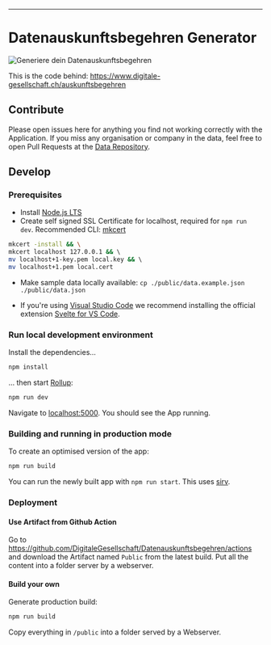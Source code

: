 
---

# Datenauskunftsbegehren Generator
![Generiere dein Datenauskunftsbegehren](https://www.digitale-gesellschaft.ch/auskunftsbegehren/datenauskunftsbegehren-og.png)

This is the code behind: https://www.digitale-gesellschaft.ch/auskunftsbegehren

## Contribute
Please open issues here for anything you find not working correctly with the Application. If you miss any organisation or company in the data, feel free to open Pull Requests at the [Data Repository](https://github.com/DigitaleGesellschaft/Datenauskunftsbegehren-Data).

## Develop

### Prerequisites

* Install [Node.js LTS](https://nodejs.org)
* Create self signed SSL Certificate for localhost, required for `npm run dev`. Recommended CLI: [mkcert](https://github.com/FiloSottile/mkcert)

```bash
mkcert -install && \
mkcert localhost 127.0.0.1 && \ 
mv localhost+1-key.pem local.key && \ 
mv localhost+1.pem local.cert
```

* Make sample data locally available: `cp ./public/data.example.json ./public/data.json` 

* If you're using [Visual Studio Code](https://code.visualstudio.com/) we recommend installing the official extension [Svelte for VS Code](https://marketplace.visualstudio.com/items?itemName=svelte.svelte-vscode).



### Run local development environment

Install the dependencies...

```bash
npm install
```

… then start [Rollup](https://rollupjs.org):

```bash
npm run dev
```

Navigate to [localhost:5000](http://localhost:5000). You should see the App running.

### Building and running in production mode

To create an optimised version of the app:

```bash
npm run build
```

You can run the newly built app with `npm run start`. This uses [sirv](https://github.com/lukeed/sirv).


### Deployment

#### Use Artifact from Github Action
Go to https://github.com/DigitaleGesellschaft/Datenauskunftsbegehren/actions and download the Artifact named `Public` from the latest build. Put all the content into a folder server by a webserver.
#### Build your own
Generate production build:

```bash
npm run build
```

Copy everything in `/public` into a folder served by a Webserver.
